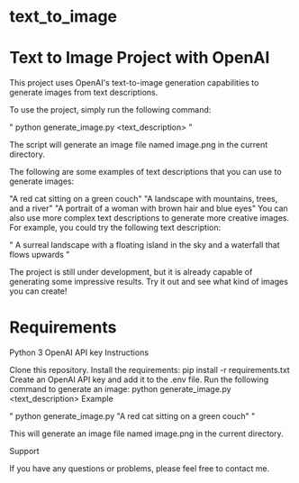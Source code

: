 # text_to_image
# Text to Image Project with OpenAI

This project uses OpenAI's text-to-image generation capabilities to generate images from text descriptions.

To use the project, simply run the following command:

"
python generate_image.py <text_description>
"

The script will generate an image file named image.png in the current directory.

The following are some examples of text descriptions that you can use to generate images:

"A red cat sitting on a green couch"
"A landscape with mountains, trees, and a river"
"A portrait of a woman with brown hair and blue eyes"
You can also use more complex text descriptions to generate more creative images. For example, you could try the following text description:

"
A surreal landscape with a floating island in the sky and a waterfall that flows upwards
"

The project is still under development, but it is already capable of generating some impressive results. Try it out and see what kind of images you can create!

# Requirements

Python 3
OpenAI API key
Instructions

Clone this repository.
Install the requirements: pip install -r requirements.txt
Create an OpenAI API key and add it to the .env file.
Run the following command to generate an image: python generate_image.py <text_description>
Example

"
python generate_image.py "A red cat sitting on a green couch"
"

This will generate an image file named image.png in the current directory.

Support

If you have any questions or problems, please feel free to contact me.
